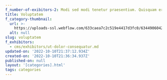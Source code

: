 ```yaml
---
f_number-of-exibitors-2: Modi sed modi tenetur praesentium. Quisquam error libero
title: Voluptatem
f_category-thumbnail:
  url: >-
    https://uploads-ssl.webflow.com/633caea7c2c519e4417d3fc0/6344906042aabd720cedd906_1665437794429-image12.jpg
  alt: null
slug: voluptatem
f_exhibitors:
  - cms/exhibitors/ut-dolor-consequatur.md
updated-on: '2022-10-10T21:37:12.934Z'
created-on: '2022-10-10T21:36:34.937Z'
published-on: null
layout: '[categories].html'
tags: categories
---
```



